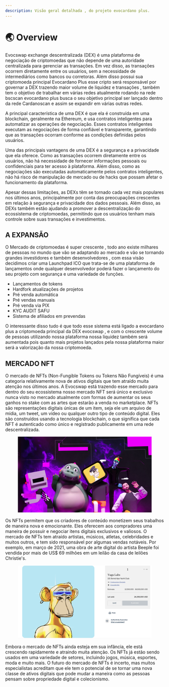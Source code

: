 ```yaml
---
description: Visão geral detalhada , do projeto evocardano plus.
---
```


# 🌏 Overview

Evocswap exchange descentralizada (DEX) é uma plataforma de negociação de criptomoedas que não depende de uma autoridade centralizada para gerenciar as transações. Em vez disso, as transações ocorrem diretamente entre os usuários, sem a necessidade de intermediários como bancos ou corretoras. Além disso possui sua criptomoeda principal Evocardano Plus esse cripto será responsável por governar a DEX trazendo maior volume de liquidez e transações , também tem o objetivo de trabalhar em várias redes atualmente rodando na rede bscscan evocardano plus busca o seu objetivo principal ser lançado dentro da rede Cardanoscan e assim se expandir em várias outras redes.

A principal característica de uma DEX é que ela é construída em uma blockchain, geralmente na Ethereum, e usa contratos inteligentes para automatizar as operações de negociação. Esses contratos inteligentes executam as negociações de forma confiável e transparente, garantindo que as transações ocorram conforme as condições definidas pelos usuários.

Uma das principais vantagens de uma DEX é a segurança e a privacidade que ela oferece. Como as transações ocorrem diretamente entre os usuários, não há necessidade de fornecer informações pessoais ou confidenciais para ter acesso à plataforma. Além disso, como as negociações são executadas automaticamente pelos contratos inteligentes, não há risco de manipulação de mercado ou de hacks que possam afetar o funcionamento da plataforma.

Apesar dessas limitações, as DEXs têm se tornado cada vez mais populares nos últimos anos, principalmente por conta das preocupações crescentes em relação à segurança e privacidade dos dados pessoais. Além disso, as DEXs também estão ajudando a promover a descentralização do ecossistema de criptomoedas, permitindo que os usuários tenham mais controle sobre suas transações e investimentos.

## A EXPANSÃO&#x20;

O Mercado de criptomoedas é super crescente , todo ano existe milhares de pessoas no mundo que vão se adaptando ao mercado e vão  se tornando grandes investidores e também desenvolvedores , com essa visão decidimos criar uma Launchpad ICO que trata-se de uma plataforma de lançamentos onde qualquer desenvolvedor poderá fazer o lançamento do seu projeto com segurança e uma variedade de funções.

* Lançamentos de tokens
* Hardfork atualizações de projetos
* Pré venda automática&#x20;
* Pré vendas manuais
* Pré venda via PIX
* KYC  AUDIT  SAFU&#x20;
* Sistema de afiliados em prevendas

O interessante disso tudo é que todo esse sistema está ligado a evocardano plus a criptomoeda principal da DEX evocswap , e com o crescente volume de pessoas utilizando nossa plataforma nossa liquidez também será aumentada  pois quanto mais projetos lançados pela nossa plataforma maior será a valorização da nossa criptomoeda.

## MERCADO NFT

O mercado de NFTs (Non-Fungible Tokens ou Tokens Não Fungíveis) é uma categoria relativamente nova de ativos digitais que tem atraído muita atenção nos últimos anos. A Evocswap está trazendo esse mercado para dentro do seu ecossistema nosso mercado NFT será único e exclusivo nunca visto no mercado atualmente com formas de aumentar os seus ganhos no stake com as artes que estarão a venda no marketplace.  NFTs são representações digitais únicas de um item, seja ele um arquivo de mídia, um tweet, um vídeo ou qualquer outro tipo de conteúdo digital. Eles são construídos usando a tecnologia blockchain, o que significa que cada NFT é autenticado como único e registrado publicamente em uma rede descentralizada.

<figure><img src=".gitbook/assets/Block 1.jpg" alt=""><figcaption></figcaption></figure>

Os NFTs permitem que os criadores de conteúdo monetizem seus trabalhos de maneira nova e emocionante. Eles oferecem aos compradores uma maneira de possuir e negociar itens digitais exclusivos e valiosos. O mercado de NFTs tem atraído artistas, músicos, atletas, celebridades e muitos outros, e tem sido responsável por algumas vendas notáveis. Por exemplo, em março de 2021, uma obra de arte digital do artista Beeple foi vendida por mais de US$ 69 milhões em um leilão da casa de leilões Christie's.

<figure><img src=".gitbook/assets/3cd9879b37e0237cf86e2f13e9ae594c.png" alt=""><figcaption></figcaption></figure>

Embora o mercado de NFTs ainda esteja em sua infância, ele está crescendo rapidamente e atraindo muita atenção. Os NFTs já estão sendo usados em uma variedade de setores, incluindo jogos, música, esportes, moda e muito mais. O futuro do mercado de NFTs é incerto, mas muitos especialistas acreditam que ele tem o potencial de se tornar uma nova classe de ativos digitais que pode mudar a maneira como as pessoas pensam sobre propriedade digital e colecionismo.



&#x20;
